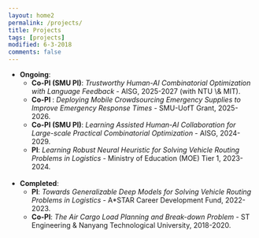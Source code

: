 ```yaml
---
layout: home2
permalink: /projects/
title: Projects
tags: [projects]
modified: 6-3-2018
comments: false
---
```


<ul style="margin-left:0px;">

<li>	    
<b>Ongoing</b>:
	<ul>
	<li> <b>Co-PI (SMU PI)</b>: <i> Trustworthy Human-AI Combinatorial Optimization with Language Feedback</i> - AISG, 2025-2027 (with NTU \& MIT).
	</li>
	<li> <b>Co-PI </b>: <i> Deploying Mobile Crowdsourcing Emergency Supplies to Improve Emergency Response Times</i> - SMU-UofT Grant, 2025-2026.
	</li>
	<li> <b>Co-PI (SMU PI)</b>: <i> Learning Assisted Human-AI Collaboration for Large-scale Practical Combinatorial Optimization</i> - AISG, 2024-2029.
	</li>
	<li> <b>PI</b>: <i> Learning Robust Neural Heuristic for Solving Vehicle Routing Problems in Logistics</i> - Ministry of Education (MOE) Tier 1, 2023-2024. 
	</li>
        </ul>
	
	
	
</li>
<br>

<li>	    
<b>Completed</b>:
	<ul>
        <li> <b>PI</b>: <i> Towards Generalizable Deep Models for Solving Vehicle Routing Problems in Logistics</i> - A*STAR Career Development Fund, 2022-2023.
	</li>
	<li> <b>Co-PI</b>: <i> The Air Cargo Load Planning and Break-down Problem</i> - ST Engineering & Nanyang Technological University, 2018-2020. 
	</li>
	</ul>
	
</li>
</ul>
<br>



